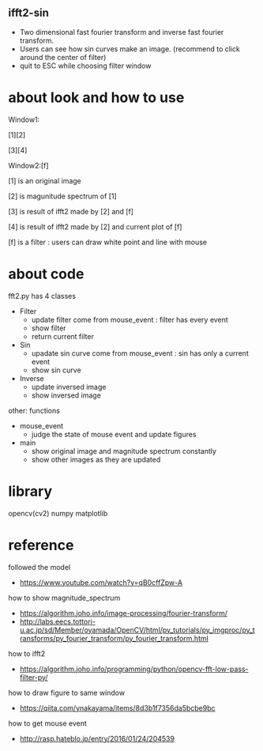 ## ifft2-sin
- Two dimensional fast fourier transform and inverse fast fourier transform.
- Users can see how sin curves make an image.
  (recommend to click around the center of filter)
- quit to ESC while choosing filter window

# about look and how to use
Window1:

[1][2]

[3][4]

Window2:[f]

[1] is an original image

[2] is magunitude spectrum of [1]

[3] is result of ifft2 made by [2] and [f]

[4] is result of ifft2 made by [2] and current plot of [f]

[f] is a filter : users can draw white point and line with mouse

# about code
fft2.py has 4 classes
- Filter
  - update filter come from mouse_event : filter has every event
  - show filter
  - return current filter
- Sin
  - upadate sin curve come from mouse_event : sin has only  a current event
  - show sin curve
- Inverse
  - update inversed image 
  - show inversed image

other: functions
- mouse_event 
  - judge the state of mouse event and update figures
- main
  - show original image and magnitude spectrum constantly
  - show other images as they are updated
  
# library
opencv(cv2)
numpy
matplotlib

# reference
followed the model
- https://www.youtube.com/watch?v=qB0cffZpw-A

how to show magnitude_spectrum
- https://algorithm.joho.info/image-processing/fourier-transform/
- http://labs.eecs.tottori-u.ac.jp/sd/Member/oyamada/OpenCV/html/py_tutorials/py_imgproc/py_transforms/py_fourier_transform/py_fourier_transform.html

how to ifft2
- https://algorithm.joho.info/programming/python/opencv-fft-low-pass-filter-py/

how to draw figure to same window
- https://qiita.com/ynakayama/items/8d3b1f7356da5bcbe9bc

how to get mouse event
- http://rasp.hateblo.jp/entry/2016/01/24/204539
